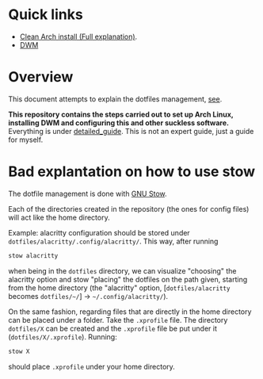 # Quick links
- [Clean Arch install (Full explanation)](./detailed_guide/). 
- [DWM](https://github.com/Isac-AS/dwm)

# Overview
This document attempts to explain the dotfiles management, [see](#bad-explantation-on-how-to-use-stow).

**This repository contains the steps carried out to set up Arch Linux, installing DWM and configuring this and other suckless software.** Everything is under [detailed_guide](./detailed_guide/). This is not an expert guide, just a guide for myself.

# Bad explantation on how to use stow
The dotfile management is done with [GNU Stow](https://www.gnu.org/software/stow/).

Each of the directories created in the repository (the ones for config files) will act like the home directory. 

Example: alacritty configuration should be stored under `dotfiles/alacritty/.config/alacritty/`. This way, after running
```bash
stow alacritty
```
when being in the `dotfiles` directory, we can visualize "choosing" the alacritty option and stow "placing" the dotfiles on the path given, starting from the home directory (the "alacritty" option, [`dotfiles/alacritty` becomes `dotfiles/~/`] -> `~/.config/alacritty/`).

On the same fashion, regarding files that are directly in the home directory can be placed under a folder. Take the `.xprofile` file. The directory `dotfiles/X` can be created and the `.xprofile` file be put under it (`dotfiles/X/.xprofile`). Running:
```bash
stow X
```
should place `.xprofile` under your home directory.

